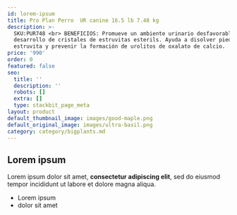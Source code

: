 ```yaml
---
id: lorem-ipsum
title: Pro Plan Perro  UR canine 16.5 lb 7.48 kg
description: >-
  SKU:PUR748 <br> BENEFICIOS: Promueve un ambiente urinario desfavorable para el
  desarrollo de cristales de estruvitas esterils. Ayuda a disolver piedra de
  estruvita y prevenir la formación de urolitos de oxalato de calcio.
price: '990'
order: 0
featured: false
seo:
  title: ''
  description: ''
  robots: []
  extra: []
  type: stackbit_page_meta
layout: product
default_thumbnail_image: images/good-maple.png
default_original_image: images/ultra-basil.png
category: category/bigplants.md
---
```

## Lorem ipsum

Lorem ipsum dolor sit amet, **consectetur adipiscing elit**, sed do eiusmod tempor incididunt ut labore et dolore magna aliqua.

- Lorem ipsum
- dolor sit amet